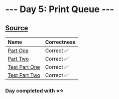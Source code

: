 # --- Day 5: Print Queue ---

## [Source](http://adventofcode.com/2024/day/5)

| Name                                                                                                 | Correctness |
| :--------------------------------------------------------------------------------------------------- | :---------- |
| [Part One](https://github.com/ssynowiec/AdventOfCode/blob/main/2024/Day%2005/part-one.ts)            | Correct ✅  |
| [Part Two](https://github.com/ssynowiec/AdventOfCode/blob/main/2024/Day%2005/part-two.ts)            | Correct ✅  |
| [Test Part One](https://github.com/ssynowiec/AdventOfCode/blob/main/2024/Day%2005/index.test.ts#L7)  | Correct ✅  |
| [Test Part Two](https://github.com/ssynowiec/AdventOfCode/blob/main/2024/Day%2005/index.test.ts#L19) | Correct ✅  |

### Day completed with ⭐⭐
